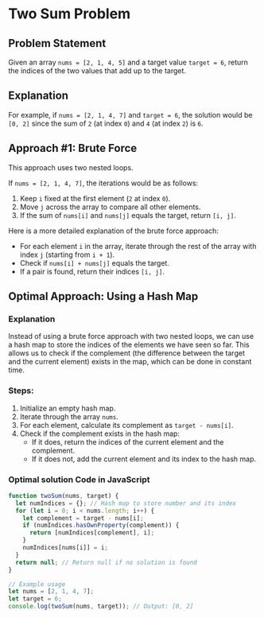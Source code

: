 # Two Sum Problem

## Problem Statement

Given an array `nums = [2, 1, 4, 5]` and a target value `target = 6`, return the indices of the two values that add up to the target.

## Explanation

For example, if `nums = [2, 1, 4, 7]` and `target = 6`, the solution would be `[0, 2]` since the sum of `2` (at index `0`) and `4` (at index `2`) is `6`.

## Approach #1: Brute Force

This approach uses two nested loops.

If `nums = [2, 1, 4, 7]`, the iterations would be as follows:

1. Keep `i` fixed at the first element (`2` at index `0`).
2. Move `j` across the array to compare all other elements.
3. If the sum of `nums[i]` and `nums[j]` equals the target, return `[i, j]`.

Here is a more detailed explanation of the brute force approach:

- For each element `i` in the array, iterate through the rest of the array with index `j` (starting from `i + 1`).
- Check if `nums[i] + nums[j]` equals the target.
- If a pair is found, return their indices `[i, j]`.

## Optimal Approach: Using a Hash Map

### Explanation

Instead of using a brute force approach with two nested loops, we can use a hash map to store the indices of the elements we have seen so far. This allows us to check if the complement (the difference between the target and the current element) exists in the map, which can be done in constant time.

### Steps:

1. Initialize an empty hash map.
2. Iterate through the array `nums`.
3. For each element, calculate its complement as `target - nums[i]`.
4. Check if the complement exists in the hash map:
   - If it does, return the indices of the current element and the complement.
   - If it does not, add the current element and its index to the hash map.

### Optimal solution Code in JavaScript

```javascript
function twoSum(nums, target) {
  let numIndices = {}; // Hash map to store number and its index
  for (let i = 0; i < nums.length; i++) {
    let complement = target - nums[i];
    if (numIndices.hasOwnProperty(complement)) {
      return [numIndices[complement], i];
    }
    numIndices[nums[i]] = i;
  }
  return null; // Return null if no solution is found
}

// Example usage
let nums = [2, 1, 4, 7];
let target = 6;
console.log(twoSum(nums, target)); // Output: [0, 2]
```
